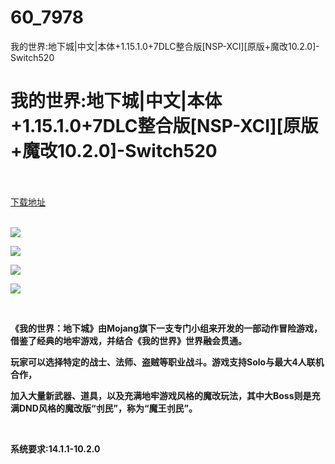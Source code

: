 # 60_7978
我的世界:地下城|中文|本体+1.15.1.0+7DLC整合版[NSP-XCI][原版+魔改10.2.0]-Switch520
# 我的世界:地下城|中文|本体+1.15.1.0+7DLC整合版[NSP-XCI][原版+魔改10.2.0]-Switch520
 <br/></br>
[下载地址](https://www.switch520.cc/article/7978 "下载地址")
<br/></br>

<p><strong><img src="https://www.switch520.cc/muke_img/upload_art_editor_20201027-1_e0f4599354aa80c2ba2a1a6a6c2526a6.jpg"></strong></p>
<p><strong><img src="https://www.switch520.cc/muke_img/upload_art_editor_20201027-1_d70faf1ce5abc92acd45f68528816a5d.jpg"></strong></p>
<p><strong><img src="https://www.switch520.cc/muke_img/upload_art_editor_20201027-1_8a16a458e7df81d1fdcb7422080fddca.jpg"></strong></p>
<p><strong><img src="https://www.switch520.cc/muke_img/upload_art_editor_20201027-1_5f9431b0234220daf19e7f99a9ec28c7.jpg"></strong></p>
<p>&nbsp;</p>
<p><strong>《我的世界：地下城》由Mojang旗下一支专门小组来开发的一部动作冒险游戏，借鉴了经典的地牢游戏，并结合《我的世界》世界融会贯通。</strong></p>
<p><strong>玩家可以选择特定的战士、法师、盗贼等职业战斗。游戏支持Solo与最大4人联机合作，</strong></p>
<p><strong>加入大量新武器、道具，以及充满地牢游戏风格的魔改玩法，其中大Boss则是充满DND风格的魔改版“刌民”，称为“魔王刌民”。</strong></p>
<p>&nbsp;</p>
<p><strong>系统要求:14.1.1-10.2.0</strong></p>



